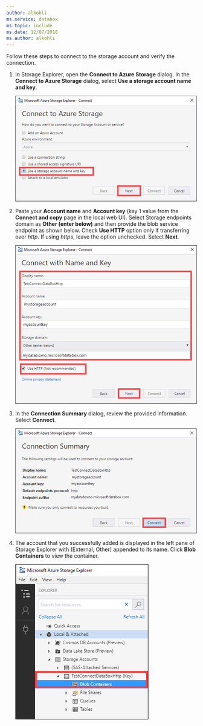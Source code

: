 ```yaml
---
author: alkohli
ms.service: databox  
ms.topic: include
ms.date: 12/07/2018
ms.author: alkohli
---
```


Follow these steps to connect to the storage account and verify the connection.

1. In Storage Explorer, open the **Connect to Azure Storage** dialog. In the **Connect to Azure Storage** dialog, select **Use a storage account name and key**.

    ![Data Box dashboard](media/data-box-verify-connection/data-box-connect-via-rest-9.png)

2. Paste your **Account name** and **Account key** (key 1 value from the **Connect and copy** page in the local web UI). Select Storage endpoints domain as **Other (enter below)** and then provide the blob service endpoint as shown below. Check **Use HTTP** option only if transferring over *http*. If using *https*, leave the option unchecked. Select **Next**.

    ![Data Box dashboard](media/data-box-verify-connection/data-box-connect-via-rest-11.png)    

3. In the **Connection Summary** dialog, review the provided information. Select **Connect**.

    ![Data Box dashboard](media/data-box-verify-connection/data-box-connect-via-rest-12.png)

4. The account that you successfully added is displayed in the left pane of Storage Explorer with (External, Other) appended to its name. Click **Blob Containers** to view the container.

    ![Data Box dashboard](media/data-box-verify-connection/data-box-connect-via-rest-17.png)
